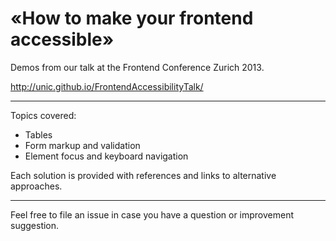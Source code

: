 «How to make your frontend accessible» 
======================================

Demos from our talk at the Frontend Conference Zurich 2013.

http://unic.github.io/FrontendAccessibilityTalk/

--------

Topics covered:
- Tables
- Form markup and validation
- Element focus and keyboard navigation

Each solution is provided with references and links to alternative approaches.

---------

Feel free to file an issue in case you have a question or improvement suggestion.
